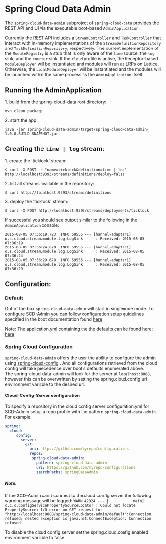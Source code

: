 # Spring Cloud Data Admin

The `spring-cloud-data-admin` subproject of `spring-cloud-data` provides the REST API and UI via the executable boot-based `AdminApplication`.

Currently the REST API includes a `StreamController` and `TaskController` that interact with in-memory implementations of the `StreamDefinitionRepository` and `TaskDefinitionRepository`, respectively. The current implementation of the `ModuleRegistry` is a stub that is only aware of the `time` source, the `log` sink, and the `counter` sink. If the `cloud` profile is active, the Receptor-based `ModuleDeployer` will be instantiated and modules will run as LRPs on Lattice. Otherwise, the `LocalModuleDeployer` will be instantiated and the modules will be launched within the same process as the `AdminApplication` itself.

## Running the AdminApplication

1\. build from the spring-cloud-data root directory:

```
mvn clean package
```

2\. start the app:

```
java -jar spring-cloud-data-admin/target/spring-cloud-data-admin-1.0.0.BUILD-SNAPSHOT.jar
```

## Creating the `time | log` stream:

1\. create the 'ticktock' stream:

```
$ curl -X POST -d "name=ticktock&definition=time | log" http://localhost:9393/streams/definitions?deploy=false
```

2\. list all streams available in the repository:

```
$ curl http://localhost:9393/streams/definitions
```

3\. deploy the 'ticktock' stream:

```
$ curl -X POST http://localhost:9393/streams/deployments/ticktock
```

If successful you should see output similar to the following in the `AdminApplication` console:

```
2015-08-05 07:36:19.723  INFO 59555 --- [hannel-adapter1] o.s.cloud.stream.module.log.LogSink      : Received: 2015-08-05 07:36:19
2015-08-05 07:36:24.678  INFO 59555 --- [hannel-adapter1] o.s.cloud.stream.module.log.LogSink      : Received: 2015-08-05 07:36:24
2015-08-05 07:36:29.678  INFO 59555 --- [hannel-adapter1] o.s.cloud.stream.module.log.LogSink      : Received: 2015-08-05 07:36:29
```

## Configuration:

### Default
Out of the box `spring-cloud-data-admin` will start in singlenode mode.  To configure 
SCD-Admin you can follow configuration setup
guidelines specified in the boot documentation found [here](http://docs.spring.io/spring-boot/docs/current/reference/html/boot-features-external-config.html)

Note: The application.yml containing the the defaults can be found here: 
[here](https://github.com/spring-cloud/spring-cloud-data/blob/master/spring-cloud-data-admin/src/main/resources/application.yml) 

### Spring Cloud Configuration
`spring-cloud-data-admin`  offers the user the ability to configure the 
admin using 
[spring-cloud-config](http://cloud.spring.io/spring-cloud-config/spring-cloud-config.html)
.  And all configurations retrieved from the cloud config will take precedence over boot's
defaults enumerated above.  
The spring-cloud-data-admin will look for the server at `localhost:8888`, however this
 can be overwritten by setting the spring.cloud.config.uri environment variable to the 
 desired url.

#### Cloud-Config-Server configuration

To specify a repository in the cloud config server configuration.yml for SCD-Admin 
setup a repo profile with the pattern `spring-cloud-data-admin`.  For example:

```YAML
spring:
  cloud:
     config:
       server:
         git:
           uri: https://github.com/myrepo/configurations
           repos:
            spring-cloud-data-admin:
              pattern: spring-cloud-data-admin
              uri: https://github.com/myrepo/configurations
              searchPaths: springDataAdmin
```

##### Note: 
If the SCD-Admin can't connect to the cloud config server the
following warning message will be logged: 
`WARN 42924 --- [           main] c.c.c.ConfigServicePropertySourceLocator : Could not locate PropertySource: I/O error on GET request for "http://localhost:8888/spring-cloud-data-admin/default":Connection refused; nested exception is java.net.ConnectException: Connection refused`

To disable the cloud config server set the spring.cloud.config.enabled environment 
variable to false


